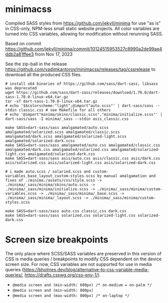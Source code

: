 # minimacss
Compiled SASS styles from https://github.com/jekyll/minima for use "as is" in CSS-only, NPM-less small static website projects. All color variables are turned into CSS variables, allowing for modification without rerunning SASS.

Based on commit https://github.com/jekyll/minima/commit/10124515953527c8990a2de99ae4ddb2a81ffee3 from Nov 17, 2023

See the zip-ball in the release https://github.com/vadimkantorov/minimacss/releases/tag/cssrelease to download all the produced CSS files.

```shell
# install x64 binaries of https://github.com/sass/dart-sass, libsass was deprecated
wget https://github.com/sass/dart-sass/releases/download/1.70.0/dart-sass-1.70.0-linux-x64.tar.gz
tar -xf dart-sass-1.70.0-linux-x64.tar.gz
# echo '$$colorscheme:"light";@import"auto.scss"' | dart-sass/sass --stdin classic.css # see Makefile for all others
# echo '@import"minima/skins/classic.scss","minima/initialize.scss"' | dart-sass/sass -I minima/_sass --stdin asis_classic.css

make SASS=dart-sass/sass amalgamated/auto.scss amalgamated/solarized.scss amalgamated/classic.scss amalgamated/dark.scss amalgamated/solarized-light.scss amalgamated/solarized-dark.scss
make SASS=dart-sass/sass amalgamated/auto.css amalgamated/classic.css amalgamated/dark.css amalgamated/solarized.css amalgamated/solarized-light.css amalgamated/solarized-dark.css
make SASS=dart-sass/sass asis/auto.css asis/classic.css asis/dark.css asis/solarized.css asis/solarized-light.css asis/solarized-dark.css

# i made auto.scss / solaried.scss and custom-variables_base_layout_custom-styles.scss by manual amalgamation and fixes of ./minima./assets/css/style.scss -> ./minima/_sass/minima/skins/auto.scss -> ./minima/_sass/minima/initialize.scss -> ./minima/_sass/minima/custom-variables.scss -> ./minima/_sass/minima/_base.scss -> ./minima/_sass/minima/_layout.scss -> ./minima/_sass/minima/custom-styles.scss

make SASS=dart-sass/sass auto.css classic.css dark.css
make SASS=dart-sass/sass solarized.css solarized-light.css solarized-dark.css
```

# Screen size breakpoints
The only place where SCSS/SASS variables are preserved in this version of CSS is media queries / breakpoints to modify CSS dependent on the device screen size. For now, CSS variables are not supported for use in media queries (https://bholmes.dev/blog/alternative-to-css-variable-media-queries/, https://drafts.csswg.org/css-env-1/).
- `@media screen and (min-width: 600px) /* on-medium = on-palm */`
- `@media screen and (min-width: 800px)`
- `@media screen and (max-width: 800px) /* on-laptop */`
